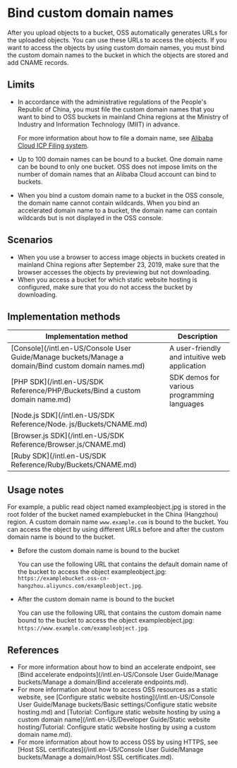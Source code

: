 # Bind custom domain names

After you upload objects to a bucket, OSS automatically generates URLs for the uploaded objects. You can use these URLs to access the objects. If you want to access the objects by using custom domain names, you must bind the custom domain names to the bucket in which the objects are stored and add CNAME records.

## Limits

-   In accordance with the administrative regulations of the People's Republic of China, you must file the custom domain names that you want to bind to OSS buckets in mainland China regions at the Ministry of Industry and Information Technology \(MIIT\) in advance.

    For more information about how to file a domain name, see [Alibaba Cloud ICP Filing system](https://beian.aliyun.com/order/selfBaIndex.htm).

-   Up to 100 domain names can be bound to a bucket. One domain name can be bound to only one bucket. OSS does not impose limits on the number of domain names that an Alibaba Cloud account can bind to buckets.
-   When you bind a custom domain name to a bucket in the OSS console, the domain name cannot contain wildcards. When you bind an accelerated domain name to a bucket, the domain name can contain wildcards but is not displayed in the OSS console.

## Scenarios

-   When you use a browser to access image objects in buckets created in mainland China regions after September 23, 2019, make sure that the browser accesses the objects by previewing but not downloading.
-   When you access a bucket for which static website hosting is configured, make sure that you do not access the bucket by downloading.

## Implementation methods

|Implementation method|Description|
|---------------------|-----------|
|[Console](/intl.en-US/Console User Guide/Manage buckets/Manage a domain/Bind custom domain names.md)|A user-friendly and intuitive web application|
|[PHP SDK](/intl.en-US/SDK Reference/PHP/Buckets/Bind a custom domain name.md)|SDK demos for various programming languages|
|[Node.js SDK](/intl.en-US/SDK Reference/Node. js/Buckets/CNAME.md)|
|[Browser.js SDK](/intl.en-US/SDK Reference/Browser.js/CNAME.md)|
|[Ruby SDK](/intl.en-US/SDK Reference/Ruby/Buckets/CNAME.md)|

## Usage notes

For example, a public read object named exampleobject.jpg is stored in the root folder of the bucket named examplebucket in the China \(Hangzhou\) region. A custom domain name `www.example.com` is bound to the bucket. You can access the object by using different URLs before and after the custom domain name is bound to the bucket.

-   Before the custom domain name is bound to the bucket

    You can use the following URL that contains the default domain name of the bucket to access the object exampleobject.jpg: `https://examplebucket.oss-cn-hangzhou.aliyuncs.com/exampleobject.jpg`.

-   After the custom domain name is bound to the bucket

    You can use the following URL that contains the custom domain name bound to the bucket to access the object exampleobject.jpg: `https://www.example.com/exampleobject.jpg`.


## References

-   For more information about how to bind an accelerate endpoint, see [Bind accelerate endpoints](/intl.en-US/Console User Guide/Manage buckets/Manage a domain/Bind accelerate endpoints.md).
-   For more information about how to access OSS resources as a static website, see [Configure static website hosting](/intl.en-US/Console User Guide/Manage buckets/Basic settings/Configure static website hosting.md) and [Tutorial: Configure static website hosting by using a custom domain name](/intl.en-US/Developer Guide/Static website hosting/Tutorial: Configure static website hosting by using a custom domain name.md).
-   For more information about how to access OSS by using HTTPS, see [Host SSL certificates](/intl.en-US/Console User Guide/Manage buckets/Manage a domain/Host SSL certificates.md).


